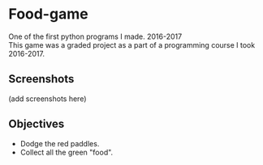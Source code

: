 # Food-game
One of the first python programs I made. 2016-2017\
This game was a graded project as a part of a programming course I took  2016-2017.

## Screenshots
(add screenshots here)
## Objectives
- Dodge the red paddles.
- Collect all the green "food".
